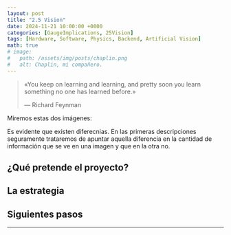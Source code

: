 ```yaml
---
layout: post
title: "2.5 Vision"
date: 2024-11-21 10:00:00 +0000
categories: [GaugeImplications, 25Vision]
tags: [Hardware, Software, Physics, Backend, Artificial Vision]
math: true
# image:
#   path: /assets/img/posts/chaplin.png
#   alt: Chaplin, mi compañero.
---
```


> «You keep on learning and learning, and pretty soon you learn something no one has learned before.»
>
> — Richard Feynman

Miremos estas dos imágenes:

Es evidente que existen diferecnias. En las primeras descripciones seguramente trataremos de apuntar aquella diferencia en la cantidad de información que se ve en una imagen y que en la otra no.  


## ¿Qué pretende el proyecto?



## La estrategia



## Siguientes pasos




---


[^1]: 



